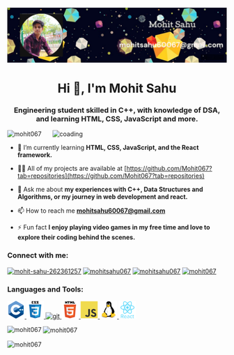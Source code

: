 ![logo](git1.png)
<h1 align="center">Hi 👋, I'm Mohit Sahu</h1>
<h3 align="center">Engineering student skilled in C++, with knowledge of DSA, and learning HTML, CSS, JavaScript and more.</h3>

<img align="right" alt="coading" width="400" src="https://thumbs.dreamstime.com/z/student-programming-computer-doing-coding-work-programming-websites-databases-student-programming-computer-doing-182757916.jpg">

<p align="left"> <img src="https://komarev.com/ghpvc/?username=mohit067&label=Profile%20views&color=0e75b6&style=flat" alt="mohit067" /> </p>

- 🌱 I’m currently learning **HTML, CSS, JavaScript, and the React framework.**

- 👨‍💻 All of my projects are available at [https://github.com/Mohit067?tab=repositories](https://github.com/Mohit067?tab=repositories)

- 💬 Ask me about **my experiences with C++, Data Structures and Algorithms, or my journey in web development and react.**

- 📫 How to reach me **mohitsahu60067@gmail.com**

- ⚡ Fun fact **I enjoy playing video games in my free time and love to explore their coding behind the scenes.**

<h3 align="left">Connect with me:</h3>
<p align="left">
<a href="https://linkedin.com/in/mohit-sahu-262361257" target="blank"><img align="center" src="https://raw.githubusercontent.com/rahuldkjain/github-profile-readme-generator/master/src/images/icons/Social/linked-in-alt.svg" alt="mohit-sahu-262361257" height="30" width="40" /></a>
<a href="https://fb.com/mohitsahu067" target="blank"><img align="center" src="https://raw.githubusercontent.com/rahuldkjain/github-profile-readme-generator/master/src/images/icons/Social/facebook.svg" alt="mohitsahu067" height="30" width="40" /></a>
<a href="https://instagram.com/mohitsahu067" target="blank"><img align="center" src="https://raw.githubusercontent.com/rahuldkjain/github-profile-readme-generator/master/src/images/icons/Social/instagram.svg" alt="mohitsahu067" height="30" width="40" /></a>
<a href="https://www.leetcode.com/mohit067" target="blank"><img align="center" src="https://raw.githubusercontent.com/rahuldkjain/github-profile-readme-generator/master/src/images/icons/Social/leet-code.svg" alt="mohit067" height="30" width="40" /></a>
</p>

<h3 align="left">Languages and Tools:</h3>
<p align="left"> <a href="https://www.w3schools.com/cpp/" target="_blank" rel="noreferrer"> <img src="https://raw.githubusercontent.com/devicons/devicon/master/icons/cplusplus/cplusplus-original.svg" alt="cplusplus" width="40" height="40"/> </a> <a href="https://www.w3schools.com/css/" target="_blank" rel="noreferrer"> <img src="https://raw.githubusercontent.com/devicons/devicon/master/icons/css3/css3-original-wordmark.svg" alt="css3" width="40" height="40"/> </a> <a href="https://git-scm.com/" target="_blank" rel="noreferrer"> <img src="https://www.vectorlogo.zone/logos/git-scm/git-scm-icon.svg" alt="git" width="40" height="40"/> </a> <a href="https://www.w3.org/html/" target="_blank" rel="noreferrer"> <img src="https://raw.githubusercontent.com/devicons/devicon/master/icons/html5/html5-original-wordmark.svg" alt="html5" width="40" height="40"/> </a> <a href="https://developer.mozilla.org/en-US/docs/Web/JavaScript" target="_blank" rel="noreferrer"> <img src="https://raw.githubusercontent.com/devicons/devicon/master/icons/javascript/javascript-original.svg" alt="javascript" width="40" height="40"/> </a> <a href="https://www.linux.org/" target="_blank" rel="noreferrer"> <img src="https://raw.githubusercontent.com/devicons/devicon/master/icons/linux/linux-original.svg" alt="linux" width="40" height="40"/> </a> <a href="https://reactjs.org/" target="_blank" rel="noreferrer"> <img src="https://raw.githubusercontent.com/devicons/devicon/master/icons/react/react-original-wordmark.svg" alt="react" width="40" height="40"/> </a> </p>

<p><img align="left" src="https://github-readme-stats.vercel.app/api/top-langs?username=mohit067&show_icons=true&locale=en&layout=compact" alt="mohit067" /></p>

<p>&nbsp;<img align="center" src="https://github-readme-stats.vercel.app/api?username=mohit067&show_icons=true&locale=en" alt="mohit067" /></p>

<p><img align="center" src="https://github-readme-streak-stats.herokuapp.com/?user=mohit067&" alt="mohit067" /></p>